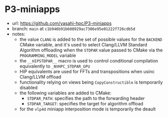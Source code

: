 # P3-miniapps

- url: <https://github.com/yasahi-hpc/P3-miniapps>
- branch: `main` at `c1b946b91b608929ac7306e95e01222f726cdb5d`
- notes:
  - the value `CLANG` is added to the set of possible values for the `BACKEND`
    CMake variable, and it's used to select Clang/LLVM Standard Algorithm
    offloading when the `STDPAR` value passed to CMake via the
    `PROGRAMMING_MODEL` variable
  - the `__HIPSTDPAR__` macro is used to control conditional compilation
    equivalently to `_NVHPC_STDPAR_GPU`
  - HIP equivalents are used for FFTs and transpositions when usinc Clang/LLVM
    offload
  - functionality relying on views being `CopyConstructible` is temporarily
    disabled
  - the following variables are added to CMake:
    - `STDPAR_PATH`: specifies the path to the forwarding header
    - `STDPAR_TARGET`: specifies the target for algorithm offload
  - for the `vlp4d` miniapp interposition mode is temporarily the deault
